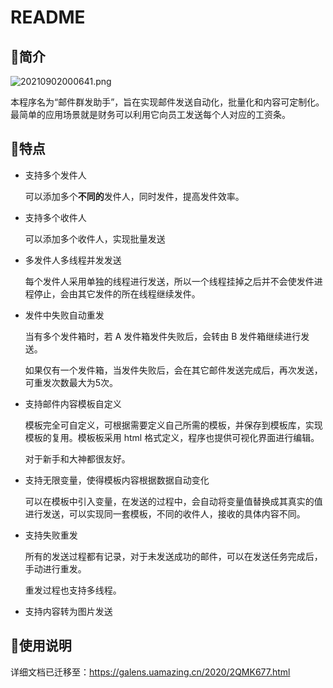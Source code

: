 # README

## 🥝简介

![20210902000641.png](https://i.loli.net/2021/09/02/3FZ9QBYqcfrtuV1.png)

本程序名为“邮件群发助手”，旨在实现邮件发送自动化，批量化和内容可定制化。最简单的应用场景就是财务可以利用它向员工发送每个人对应的工资条。

## 🍎特点

- 支持多个发件人
  
  可以添加多个**不同的**发件人，同时发件，提高发件效率。

- 支持多个收件人
  
  可以添加多个收件人，实现批量发送

- 多发件人多线程并发发送
  
  每个发件人采用单独的线程进行发送，所以一个线程挂掉之后并不会使发件进程停止，会由其它发件的所在线程继续发件。

- 发件中失败自动重发
  
  当有多个发件箱时，若 A 发件箱发件失败后，会转由 B 发件箱继续进行发送。
  
  如果仅有一个发件箱，当发件失败后，会在其它邮件发送完成后，再次发送，可重发次数最大为5次。

- 支持邮件内容模板自定义
  
  模板完全可自定义，可根据需要定义自己所需的模板，并保存到模板库，实现模板的复用。模板板采用 html 格式定义，程序也提供可视化界面进行编辑。
  
  对于新手和大神都很友好。

- 支持无限变量，使得模板内容根据数据自动变化
  
  可以在模板中引入变量，在发送的过程中，会自动将变量值替换成其真实的值进行发送，可以实现同一套模板，不同的收件人，接收的具体内容不同。

- 支持失败重发
  
  所有的发送过程都有记录，对于未发送成功的邮件，可以在发送任务完成后，手动进行重发。
  
  重发过程也支持多线程。

- 支持内容转为图片发送

## 🍇使用说明

详细文档已迁移至：https://galens.uamazing.cn/2020/2QMK677.html

